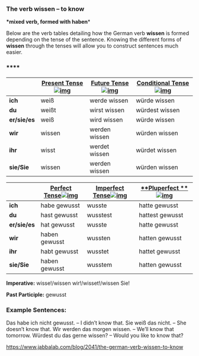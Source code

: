 ### The verb wissen – to know

**\*mixed verb, formed with haben***

Below are the verb tables detailing how the German verb **wissen** is formed depending on the tense of the sentence. Knowing the different forms of **wissen** through the tenses will allow you to construct sentences much easier.

### ****

|               | [**Present Tense**![img](https://www.jabbalab.com/images/qm.jpg)](http://www.jabbalab.com/blog/880/how-german-verbs-work-in-the-present-tense-part-1) | [**Future Tense**![img](https://www.jabbalab.com/images/qm.jpg)](http://www.jabbalab.com/blog/1126/german-future-tense-and-how-to-use-it) | [**Conditional Tense**![img](https://www.jabbalab.com/images/qm.jpg)](http://www.jabbalab.com/blog/1160/german-conditional-tense-what-it-is-and-how-to-use-it) |
| ------------- | ---------------------------------------- | ---------------------------------------- | ---------------------------------------- |
| **ich**       | weiß                                     | werde wissen                             | würde wissen                             |
| **du**        | weißt                                    | wirst wissen                             | würdest wissen                           |
| **er/sie/es** | weiß                                     | wird wissen                              | würde wissen                             |
| **wir**       | wissen                                   | werden wissen                            | würden wissen                            |
| **ihr**       | wisst                                    | werdet wissen                            | würdet wissen                            |
| **sie/Sie**   | wissen                                   | werden wissen                            | würden wissen                            |

 

|               | [Perfect Tense![img](https://www.jabbalab.com/images/qm.jpg)](http://www.jabbalab.com/blog/1011/past-tense-german-how-to-talk-about-the-past-in-german) | [**Imperfect Tense**![img](https://www.jabbalab.com/images/qm.jpg)](http://www.jabbalab.com/blog/1028/past-tense-german-the-imperfect-tense) | [**Pluperfect **![img](https://www.jabbalab.com/images/qm.jpg)](http://www.jabbalab.com/blog/1207/german-past-tense-%E2%80%93-the-pluperfect-tense) |
| ------------- | ---------------------------------------- | ---------------------------------------- | ---------------------------------------- |
| **ich**       | habe gewusst                             | wusste                                   | hatte gewusst                            |
| **du**        | hast gewusst                             | wusstest                                 | hattest gewusst                          |
| **er/sie/es** | hat gewusst                              | wusste                                   | hatte gewusst                            |
| **wir**       | haben gewusst                            | wussten                                  | hatten gewusst                           |
| **ihr**       | habt gewusst                             | wusstet                                  | hattet gewusst                           |
| **sie/Sie**   | haben gewusst                            | wusstem                                  | hatten gewusst                           |

**Imperative:** wisse!/wissen wir!/wisset!/wissen Sie!

**Past Participle:** gewusst

### Example Sentences:

Das habe ich nicht gewusst. – I didn’t know that.
Sie weiß das nicht. – She doesn’t know that.
Wir werden das morgen wissen. – We’ll know that tomorrow.
Würdest du das gerne wissen? – Would you like to know that?



https://www.jabbalab.com/blog/2041/the-german-verb-wissen-to-know